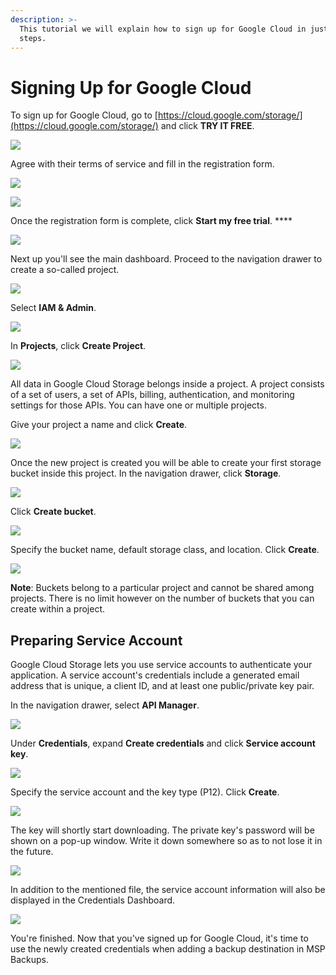 ```yaml
---
description: >-
  This tutorial we will explain how to sign up for Google Cloud in just a few
  steps.
---
```


# Signing Up for Google Cloud

To sign up for Google Cloud, go to [https://cloud.google.com/storage/](https://cloud.google.com/storage/) and click **TRY IT FREE**.

![](../../../.gitbook/assets/image%20%2843%29.png)

Agree with their terms of service and fill in the registration form.

![](../../../.gitbook/assets/image%20%284%29.png)

![](../../../.gitbook/assets/image.png)

Once the registration form is complete, click **Start my free trial**. ****

![](../../../.gitbook/assets/image%20%2840%29.png)

Next up you'll see the main dashboard. Proceed to the navigation drawer to create a so-called project.

![](../../../.gitbook/assets/image%20%2837%29.png)

Select **IAM & Admin**.

![](../../../.gitbook/assets/image%20%2818%29.png)

In **Projects**, click **Create Project**.

![](../../../.gitbook/assets/image%20%2838%29.png)

All data in Google Cloud Storage belongs inside a project. A project consists of a set of users, a set of APIs, billing, authentication, and monitoring settings for those APIs. You can have one or multiple projects.

Give your project a name and click **Create**.

![](../../../.gitbook/assets/image%20%2839%29.png)

Once the new project is created you will be able to create your first storage bucket inside this project. In the navigation drawer, click **Storage**.

![](../../../.gitbook/assets/image%20%2834%29.png)

Click **Create bucket**.

![](../../../.gitbook/assets/image%20%2844%29.png)

Specify the bucket name, default storage class, and location. Click **Create**.

![](../../../.gitbook/assets/image%20%2846%29.png)

**Note**: Buckets belong to a particular project and cannot be shared among projects. There is no limit however on the number of buckets that you can create within a project.

## Preparing Service Account

Google Cloud Storage lets you use service accounts to authenticate your application. A service account's credentials include a generated email address that is unique, a client ID, and at least one public/private key pair.

In the navigation drawer, select **API Manager**.

![](../../../.gitbook/assets/image%20%2810%29.png)

Under **Credentials**, expand **Create credentials** and click **Service account key**.

![](../../../.gitbook/assets/image%20%285%29.png)

Specify the service account and the key type \(P12\). Click **Create**.

![](../../../.gitbook/assets/image%20%2823%29.png)

The key will shortly start downloading. The private key's password will be shown on a pop-up window. Write it down somewhere so as to not lose it in the future.

![](../../../.gitbook/assets/image%20%2827%29.png)

In addition to the mentioned file, the service account information will also be displayed in the Credentials Dashboard.

![](../../../.gitbook/assets/image%20%2811%29.png)

You're finished. Now that you've signed up for Google Cloud, it's time to use the newly created credentials when adding a backup destination in MSP Backups.

